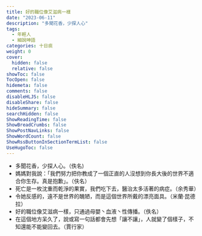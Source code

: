 ```yaml
---
title: 好的職位像艾滋病一樣
date: "2023-06-11"
description: "多聞花香，少探人心"
tags:
  - 年輕人
  - 細說呻語
categories: 十日痰
weight: 0
cover:
  hidden: false
  relative: false
showToc: false
TocOpen: false
hidemeta: false
comments: false
disableHLJS: false
disableShare: false
hideSummary: false
searchHidden: false
ShowReadingTime: false
ShowBreadCrumbs: false
ShowPostNavLinks: false
ShowWordCount: false
ShowRssButtonInSectionTermList: false
UseHugoToc: false
---
```

* 多聞花香，少探人心。（佚名) 
* 媽媽對我說：「我們努力把你教成了一個正直的人沒想到你長大後的世界不適合你生存。真是抱歉」。（伕名）
* 死亡是一枚沈重而乾淨的果實，我們吃下去，醫治太多活著的病症。（余秀華）
* 令她反感的，遠不是世界的醜陋，而是這個世界所戴的漂亮面具。（米蘭·昆德拉）
* 好的職位像艾滋病一樣，只通過母嬰丶血液丶性傳播。（佚名）
* 在這個地方呆久了，說或寫一句話都會先想「讓不讓」，人就變了個樣子，不知還能不能變回去。（賈行家）
